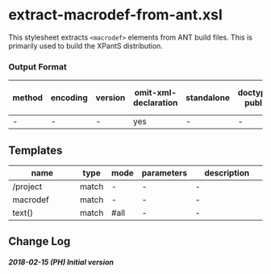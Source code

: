 # extract-macrodef-from-ant.xsl

This stylesheet extracts `<macrodef>` elements from ANT build files. This is primarily used to
build the XPantS distribution.
        



### Output Format

<table><thead><tr><th>method</th><th>encoding</th><th>version</th><th>omit-xml-declaration</th><th>standalone</th><th>doctype-public</th><th>doctype-system</th><th>cdata-section-elements</th><th>indent</th><th>media-type</th></tr></thead><tbody><tr><td>-</td><td>-</td><td>-</td><td>yes</td><td>-</td><td>-</td><td>-</td><td>-</td><td>yes</td><td>-</td></tr></tbody></table>

## Templates

<table><thead><tr><th width="35%">name</th><th>type</th><th>mode</th><th>parameters</th><th width="35%">description</th></tr></thead><tbody><tr><td>/project</td><td>match</td><td>-</td><td>-</td><td>-</td></tr><tr><td>macrodef</td><td>match</td><td>-</td><td>-</td><td>-</td></tr><tr><td>text()</td><td>match</td><td>#all</td><td>-</td><td>-</td></tr></tbody></table>






## Change Log

##### 2018-02-15 (PH) Initial version

        

